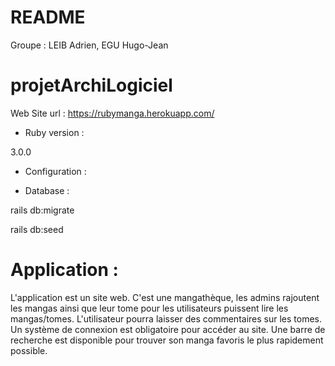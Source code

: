 # README

Groupe : LEIB Adrien, EGU Hugo-Jean

# projetArchiLogiciel

Web Site url : https://rubymanga.herokuapp.com/

* Ruby version :

3.0.0

* Configuration :


* Database :

rails db:migrate

rails db:seed

# Application :

L'application est un site web. C'est une mangathèque, les admins rajoutent les mangas ainsi que leur tome pour les utilisateurs puissent lire les mangas/tomes.
L'utilisateur pourra laisser des commentaires sur les tomes. Un système de connexion est obligatoire pour accéder au site. Une barre de recherche est disponible pour trouver son manga favoris le plus rapidement possible.

